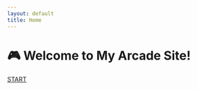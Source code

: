 ```yaml
---
layout: default
title: Home
---
```


# 🎮 Welcome to My Arcade Site!

<a href="/about" class="btn">START</a>
